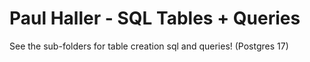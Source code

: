 # Paul Haller - SQL Tables + Queries
See the sub-folders for table creation sql and queries! (Postgres 17)
